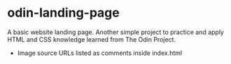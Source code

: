 # odin-landing-page
A basic website landing page. Another simple project to practice and apply HTML and CSS knowledge learned from The Odin Project.

- Image source URLs listed as comments inside index.html